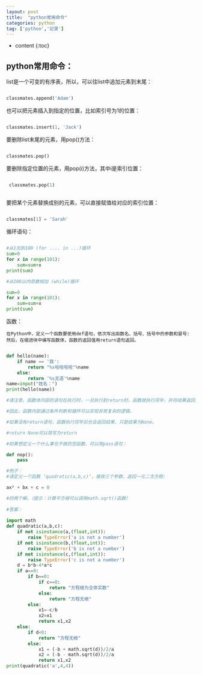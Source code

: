 ```yaml
---
layout: post
title:  "python常用命令"
categories: python
tag: ['python','记录']
---
```


* content
{:toc}

python常用命令：
-------

list是一个可变的有序表，所以，可以往list中追加元素到末尾：

~~~python

classmates.append('Adam')

~~~

也可以把元素插入到指定的位置，比如索引号为1的位置：

~~~python

classmates.insert(1, 'Jack')

~~~

要删除list末尾的元素，用pop()方法：

~~~python

classmates.pop()

~~~

要删除指定位置的元素，用pop(i)方法，其中i是索引位置：

~~~python

 classmates.pop(1)
 
 ~~~


要把某个元素替换成别的元素，可以直接赋值给对应的索引位置：

~~~python

classmates[1] = 'Sarah'

~~~

循环语句：

~~~python

#从1加到100 (for .... in ...)循环
sum=0
for x in range(101):
    sum=sum+x
print(sum) 

#从100以内奇数相加 (while)循环

sum=0
for x in range(101):
    sum=sum+x
print(sum) 

~~~

函数：

	在Python中，定义一个函数要使用def语句，依次写出函数名、括号、括号中的参数和冒号:
    然后，在缩进块中编写函数体，函数的返回值用return语句返回。

~~~python

def hello(name):
	if name == '我':
	    return "%s哈哈哈哈"%name
	else:
	    return '%s无语'%name
name=input("姓名：")
print(hello(name))

#请注意，函数体内部的语句在执行时，一旦执行到return时，函数就执行完毕，并将结果返回。

#因此，函数内部通过条件判断和循环可以实现非常复杂的逻辑。

#如果没有return语句，函数执行完毕后也会返回结果，只是结果为None。

#return None可以简写为return

#如果想定义一个什么事也不做的空函数，可以用pass语句：

def nop():
    pass

#例子： 
#请定义一个函数 ’quadratic(a,b,c)‘，接收三个参数，返回一元二次方程: 

ax² + bx + c = 0 

#的两个解。（提示：计算平方根可以调用math.sqrt()函数）
 
#答案：
 
import math
def quadratic(a,b,c):
    if not isinstance(a,(float,int)):
        raise TypeError('a is not a number')
    if not isinstance(b,(float,int)):
        raise TypeError('b is not a number')
    if not isinstance(c,(float,int)):
        raise TypeError('c is not a number')
    d = b*b-4*a*c
    if a==0:
        if b==0:
            if c==0:
                return "方程根为全体实数"
            else:
                return "方程无根"  
        else:
            x1=-c/b
            x2=x1
            return x1,x2
    else:
        if d<0:
            return "方程无根" 
        else:
            x1 = (-b + math.sqrt(d))/2/a 
            x2 = (-b - math.sqrt(d))/2/a
            return x1,x2  
print(quadratic('a',4,4))
	
	
	
~~~